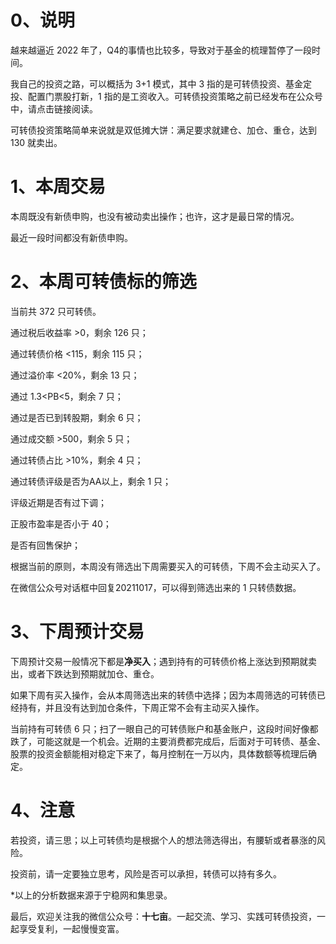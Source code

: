# 0、说明

越来越逼近 2022 年了，Q4的事情也比较多，导致对于基金的梳理暂停了一段时间。

我自己的投资之路，可以概括为 3+1 模式，其中 3 指的是可转债投资、基金定投、配置门票股打新，1 指的是工资收入。可转债投资策略之前已经发布在公众号中，请点击链接阅读。

可转债投资策略简单来说就是双低摊大饼：满足要求就建仓、加仓、重仓，达到 130 就卖出。

# 1、本周交易

本周既没有新债申购，也没有被动卖出操作；也许，这才是最日常的情况。

最近一段时间都没有新债申购。

# 2、本周可转债标的筛选

当前共 372 只可转债。

通过税后收益率 >0，剩余 126 只；

通过转债价格 <115，剩余 115 只；

通过溢价率 <20%，剩余 13 只；

通过 1.3<PB<5，剩余 7 只；

通过是否已到转股期，剩余 6 只；

通过成交额 >500，剩余 5 只；

通过转债占比 >10%，剩余 4 只；

通过转债评级是否为AA以上，剩余 1 只；

评级近期是否有过下调；

正股市盈率是否小于 40；

是否有回售保护；

根据当前的原则，本周没有筛选出下周需要买入的可转债，下周不会主动买入了。

在微信公众号对话框中回复20211017，可以得到筛选出来的 1 只转债数据。

# 3、下周预计交易

下周预计交易一般情况下都是**净买入**；遇到持有的可转债价格上涨达到预期就卖出，或者下跌达到预期就加仓、重仓。

如果下周有买入操作，会从本周筛选出来的转债中选择；因为本周筛选的可转债已经持有，并且没有达到加仓条件，下周正常不会有主动买入操作。

当前持有可转债 6 只；扫了一眼自己的可转债账户和基金账户，这段时间好像都跌了，可能这就是一个机会。近期的主要消费都完成后，后面对于可转债、基金、股票的投资金额能相对稳定下来了，每月控制在一万以内，具体数额等梳理后确定。

# 4、注意

若投资，请三思；以上可转债均是根据个人的想法筛选得出，有腰斩或者暴涨的风险。

投资前，请一定要独立思考，风险是否可以承担，转债可以持有多久。

*以上的分析数据来源于宁稳网和集思录。

最后，欢迎关注我的微信公众号：**十七亩**。一起交流、学习、实践可转债投资，一起享受复利，一起慢慢变富。